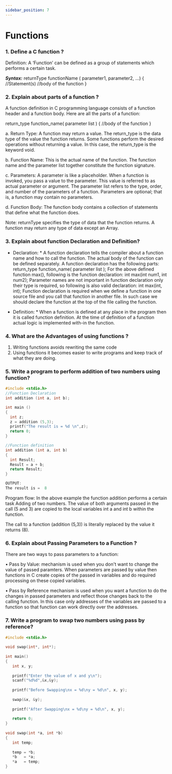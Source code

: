 ```yaml
---
sidebar_position: 7
---
```


# Functions
<!--markdownlint-disable MD013 MD029 MD036 MD024 MD033 MD040 MD042 MD001 MD051 MD025-->
### 1. Define a C function ?

Definition: A ‘Function’ can be defined as a group of statements which performs a certain task.

***Syntax:***
returnType functionName ( parameter1, parameter2, ...)
{
 //Statement(s)
      //body of the function
}

### 2. Explain about parts of a function ?

A function definition in C programming language consists of a function header and a function body. Here are all the parts of a function:

return_type function_name( parameter list )
{
   //body of the function
}

a. Return Type: A function may return a value. The return_type is the data type of the value the function returns. Some functions perform the desired operations without returning a value. In this case, the return_type is the keyword void.

b. Function Name: This is the actual name of the function. The function name and the parameter list together constitute the function signature.

c. Parameters: A parameter is like a placeholder. When a function is invoked, you pass a value to the parameter. This value is referred to as actual parameter or argument. The parameter list refers to the type, order, and number of the parameters of a function. Parameters are optional; that is, a function may contain no parameters.

d. Function Body: The function body contains a collection of statements that define what the function does.

Note: returnType specifies the type of data that the function returns. A function may return any type of data except an Array.

### 3. Explain about function Declaration and Definition?

* Declaration: *
A function declaration tells the compiler about a function name and how to call the function. The actual body of the function can be defined separately.
A function declaration has the following parts:
return_type function_name( parameter list );
For the above defined function max(), following is the function declaration:
int max(int num1, int num2);
Parameter names are not important in function declaration only their type is required, so following is also valid declaration:
int max(int, int);
Function declaration is required when we define a function in one source file and you call that function in another file. In such case we should declare the function at the top of the file calling the function.

* Definition: *
When a function is defined at any place in the program then it is called function definition. At the time of definition of a function actual logic is implemented with-in the function.

### 4. What are the Advantages of using functions ?

1. Writing functions avoids rewriting the same code
2. Using functions it becomes easier to write programs and keep track of what they are doing.

### 5. Write a program to perform addition of two numbers using function?

```c
#include <stdio.h>
//Function Declaration
int addition (int a, int b);

int main ()
{
  int z;
  z = addition (5,3);
  printf("The result is = %d \n",z);
  return 0;
}

//Function definition
int addition (int a, int b)
{
  int Result;
  Result = a + b;
  return Result;
}

OUTPUT:
The result is =  8
```

Program flow:
In the above example the function addition  performs a certain task Adding of two numbers.
The value of both arguments passed in the call (5 and 3) are copied to the local variables int a and int b within the function.

The call to a function (addition (5,3)) is literally replaced by the value it returns (8).

### 6. Explain about Passing Parameters to a Function ?

There are two ways to pass parameters to a function:

• Pass by Value: mechanism is used when you don't want to change the value of passed paramters. When parameters are passed by value then functions in C create copies of the passed in variables and do required processing on these copied variables.

• Pass by Reference mechanism is used when you want a function to do the changes in passed parameters and reflect those changes back to the calling function. In this case only addresses of the variables are passed to a function so that function can work directly over the addresses.

### 7. Write a program to swap two numbers using pass by reference?

```c
#include <stdio.h>
 
void swap(int*, int*);
 
int main()
{
   int x, y;
 
   printf("Enter the value of x and y\n");
   scanf("%d%d",&x,&y);
 
   printf("Before Swapping\nx = %d\ny = %d\n", x, y);
 
   swap(&x, &y); 
 
   printf("After Swapping\nx = %d\ny = %d\n", x, y);
 
   return 0;
}
 
void swap(int *a, int *b)
{
   int temp;
 
   temp = *b;
   *b   = *a;
   *a   = temp;   
}
```
